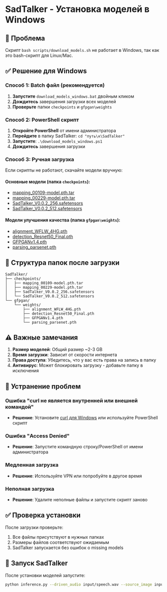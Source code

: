# SadTalker - Установка моделей в Windows

## 🚫 Проблема
Скрипт `bash scripts/download_models.sh` не работает в Windows, так как это bash-скрипт для Linux/Mac.

## ✅ Решение для Windows

### Способ 1: Batch файл (рекомендуется)
1. **Запустите** `download_models_windows.bat` двойным кликом
2. **Дождитесь** завершения загрузки всех моделей
3. **Проверьте** папки `checkpoints` и `gfpgan\weights`

### Способ 2: PowerShell скрипт
1. **Откройте PowerShell** от имени администратора
2. **Перейдите** в папку SadTalker: `cd "путь\к\SadTalker"`
3. **Запустите**: `.\download_models_windows.ps1`
4. **Дождитесь** завершения загрузки

### Способ 3: Ручная загрузка
Если скрипты не работают, скачайте модели вручную:

#### Основные модели (папка `checkpoints`):
- [mapping_00109-model.pth.tar](https://github.com/OpenTalker/SadTalker/releases/download/v0.0.2-rc/mapping_00109-model.pth.tar)
- [mapping_00229-model.pth.tar](https://github.com/OpenTalker/SadTalker/releases/download/v0.0.2-rc/mapping_00229-model.pth.tar)
- [SadTalker_V0.0.2_256.safetensors](https://github.com/OpenTalker/SadTalker/releases/download/v0.0.2-rc/SadTalker_V0.0.2_256.safetensors)
- [SadTalker_V0.0.2_512.safetensors](https://github.com/OpenTalker/SadTalker/releases/download/v0.0.2-rc/SadTalker_V0.0.2_512.safetensors)

#### Модели улучшения качества (папка `gfpgan\weights`):
- [alignment_WFLW_4HG.pth](https://github.com/xinntao/facexlib/releases/download/v0.1.0/alignment_WFLW_4HG.pth)
- [detection_Resnet50_Final.pth](https://github.com/xinntao/facexlib/releases/download/v0.1.0/detection_Resnet50_Final.pth)
- [GFPGANv1.4.pth](https://github.com/TencentARC/GFPGAN/releases/download/v1.3.0/GFPGANv1.4.pth)
- [parsing_parsenet.pth](https://github.com/xinntao/facexlib/releases/download/v0.2.2/parsing_parsenet.pth)

## 📁 Структура папок после загрузки

```
SadTalker/
├── checkpoints/
│   ├── mapping_00109-model.pth.tar
│   ├── mapping_00229-model.pth.tar
│   ├── SadTalker_V0.0.2_256.safetensors
│   └── SadTalker_V0.0.2_512.safetensors
└── gfpgan/
    └── weights/
        ├── alignment_WFLW_4HG.pth
        ├── detection_Resnet50_Final.pth
        ├── GFPGANv1.4.pth
        └── parsing_parsenet.pth
```

## ⚠️ Важные замечания

1. **Размер моделей**: Общий размер ~2-3 GB
2. **Время загрузки**: Зависит от скорости интернета
3. **Права доступа**: Убедитесь, что у вас есть права на запись в папку
4. **Антивирус**: Может блокировать загрузку - добавьте папку в исключения

## 🔧 Устранение проблем

### Ошибка "curl не является внутренней или внешней командой"
- **Решение**: Установите [curl для Windows](https://curl.se/windows/) или используйте PowerShell скрипт

### Ошибка "Access Denied"
- **Решение**: Запустите командную строку/PowerShell от имени администратора

### Медленная загрузка
- **Решение**: Используйте VPN или попробуйте в другое время

### Неполная загрузка
- **Решение**: Удалите неполные файлы и запустите скрипт заново

## ✅ Проверка установки

После загрузки проверьте:
1. Все файлы присутствуют в нужных папках
2. Размеры файлов соответствуют ожидаемым
3. SadTalker запускается без ошибок о missing models

## 🚀 Запуск SadTalker

После установки моделей запустите:
```bash
python inference.py --driven_audio input/speech.wav --source_image input/photo.jpg --result_dir output
```
